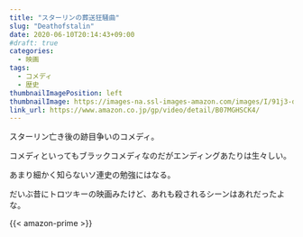 ```yaml
---
title: "スターリンの葬送狂騒曲"
slug: "Deathofstalin"
date: 2020-06-10T20:14:43+09:00
#draft: true
categories:
  - 映画
tags:
  - コメディ
  - 歴史
thumbnailImagePosition: left
thumbnailImage: https://images-na.ssl-images-amazon.com/images/I/91j3-ddWipL._SX600_.jpg
link_url: https://www.amazon.co.jp/gp/video/detail/B07MGHSCK4/
---
```

スターリン亡き後の跡目争いのコメディ。
<!--more-->
コメディといってもブラックコメディなのだがエンディングあたりは生々しい。

あまり細かく知らないソ連史の勉強にはなる。

だいぶ昔にトロツキーの映画みたけど、あれも殺されるシーンはあれだったよな。

{{< amazon-prime >}}
